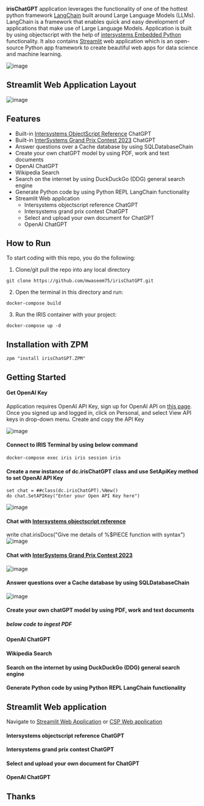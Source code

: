 **irisChatGPT** application leverages the functionality of one of the hottest python framework [LangChain](https://python.langchain.com/docs/get_started/introduction.html) built around Large Language Models (LLMs).
LangChain is a framework that enables quick and easy development of applications that make use of Large Language Models.
Application is built by using objectscript with the help of  [intersystems Embedded Python](https://docs.intersystems.com/irisforhealthlatest/csp/docbook/DocBook.UI.Page.cls?KEY=AFL_epython) functionality. It also contains [Streamlit](https://streamlit.io/) web application which is an open-source Python app framework to create beautiful web apps for data science and machine learning.

![image](https://github.com/mwaseem75/irisChatGPT/assets/18219467/e84ecde9-24a6-475e-b598-6a7f3abe1410)


## Streamlit Web Application Layout
![image](https://github.com/mwaseem75/irisChatGPT/assets/18219467/acfb914e-560f-4554-babb-1a65b1531a57)

## Features
* Built-in [Intersystems ObjectScript Reference](https://docs.intersystems.com/iris20231/csp/docbook/DocBook.UI.Page.cls?KEY=RCOS) ChatGPT
* Built-in [InterSystems Grand Prix Contest 2023](https://community.intersystems.com/post/intersystems-grand-prix-contest-2023) ChatGPT
* Answer questions over a Cache database by using SQLDatabaseChain
* Create your own chatGPT model by using PDF, work and text documents
* OpenAI ChatGPT
* Wikipedia Search
* Search on the internet by using DuckDuckGo (DDG) general search engine
* Generate Python code by using Python REPL LangChain functionality
* Streamlit Web application
  * Intersystems objectscript reference ChatGPT
  * Intersystems grand prix contest ChatGPT
  * Select and upload your own document for ChatGPT 
  * OpenAI ChatGPT

## How to Run

To start coding with this repo, you do the following:

1. Clone/git pull the repo into any local directory

```shell
git clone https://github.com/mwaseem75/irisChatGPT.git
```

2. Open the terminal in this directory and run:

```shell
docker-compose build
```

3. Run the IRIS container with your project:

```shell
docker-compose up -d
```

## Installation with ZPM
```
zpm "install irisChatGPT.ZPM"
```
## Getting Started 
#### Get OpenAI Key
Application requires OpenAI API Key, sign up for OpenAI API on [this page](https://platform.openai.com/account/api-keys). Once you signed up and logged in, click on Personal, and select View API keys in drop-down menu. Create and copy the API Key

![image](https://github.com/mwaseem75/irisChatGPT/assets/18219467/7e7c7880-b9ac-4a60-9ec9-289dd2375a73)


#### Connect to IRIS Terminal by using below command
```
docker-compose exec iris iris session iris
```
#### Create a new instance of dc.irisChatGPT class and use SetApiKey method to set OpenAI API Key 
```
set chat = ##class(dc.irisChatGPT).%New()
do chat.SetAPIKey("Enter your Open API Key here")
```
![image](https://github.com/mwaseem75/irisChatGPT/assets/18219467/dd4303ca-6ff4-48a0-92c1-70a2ad18cdec)

#### Chat with [Intersystems objectscript reference](https://docs.intersystems.com/iris20231/csp/docbook/DocBook.UI.Page.cls?KEY=RCOS)
write chat.irisDocs("Give me details of %$PIECE function with syntax")
![image](https://github.com/mwaseem75/irisChatGPT/assets/18219467/e8c93b38-0eff-490c-95b1-4734c4ff3791)


#### Chat with [InterSystems Grand Prix Contest 2023](https://community.intersystems.com/post/intersystems-grand-prix-contest-2023)
![image](https://github.com/mwaseem75/irisChatGPT/assets/18219467/8bd171ca-e028-4481-8b30-4b5842a7ce97)

#### Answer questions over a Cache database by using SQLDatabaseChain
![image](https://github.com/mwaseem75/irisChatGPT/assets/18219467/e3b720c4-dcf1-4ce8-bb2b-da33cb7a1b87)

#### Create your own chatGPT model by using PDF, work and text documents
##### below code to ingest PDF

#### OpenAI ChatGPT
#### Wikipedia Search
#### Search on the internet by using DuckDuckGo (DDG) general search engine
#### Generate Python code by using Python REPL LangChain functionality

## Streamlit Web application
Navigate to [Streamlit Web Application](http://localhost:8501) or [CSP Web application](http://localhost:55037/csp/irisChatGPT/index.csp)
  #### Intersystems objectscript reference ChatGPT
  #### Intersystems grand prix contest ChatGPT
  #### Select and upload your own document for ChatGPT 
  #### OpenAI ChatGPT

## Thanks
